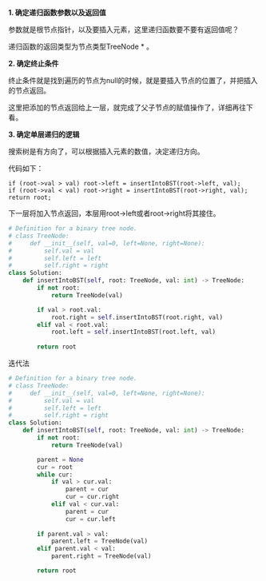 **1. 确定递归函数参数以及返回值**

参数就是根节点指针，以及要插入元素，这里递归函数要不要有返回值呢？

递归函数的返回类型为节点类型TreeNode * 。

**2. 确定终止条件**

终止条件就是找到遍历的节点为null的时候，就是要插入节点的位置了，并把插入的节点返回。

这里把添加的节点返回给上一层，就完成了父子节点的赋值操作了，详细再往下看。

**3. 确定单层递归的逻辑**

搜索树是有方向了，可以根据插入元素的数值，决定递归方向。

代码如下：
```
if (root->val > val) root->left = insertIntoBST(root->left, val);
if (root->val < val) root->right = insertIntoBST(root->right, val);
return root;
```
下一层将加入节点返回，本层用root->left或者root->right将其接住。

```python
# Definition for a binary tree node.
# class TreeNode:
#     def __init__(self, val=0, left=None, right=None):
#         self.val = val
#         self.left = left
#         self.right = right
class Solution:
    def insertIntoBST(self, root: TreeNode, val: int) -> TreeNode:
        if not root:
            return TreeNode(val)

        if val > root.val:
            root.right = self.insertIntoBST(root.right, val)
        elif val < root.val:
            root.left = self.insertIntoBST(root.left, val)
        
        return root
```

迭代法

```python
# Definition for a binary tree node.
# class TreeNode:
#     def __init__(self, val=0, left=None, right=None):
#         self.val = val
#         self.left = left
#         self.right = right
class Solution:
    def insertIntoBST(self, root: TreeNode, val: int) -> TreeNode:
        if not root:
            return TreeNode(val)

        parent = None
        cur = root
        while cur:
            if val > cur.val:
                parent = cur
                cur = cur.right
            elif val < cur.val:
                parent = cur
                cur = cur.left
        
        if parent.val > val:
            parent.left = TreeNode(val)
        elif parent.val < val:
            parent.right = TreeNode(val)

        return root
```
